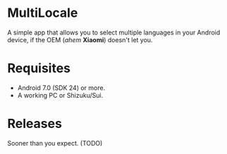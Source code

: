 # MultiLocale
A simple app that allows you to select multiple languages in your Android device, if the OEM (*ahem* **Xiaomi**) doesn't let you.
# Requisites
* Android 7.0 (SDK 24) or more.
* A working PC or Shizuku/Sui.
# Releases
Sooner than you expect. (TODO)